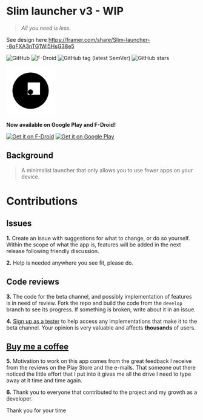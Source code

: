 # Slim launcher v3 - WIP
> _All you need is less._

See design here https://framer.com/share/Slim-launcher--8qFXA3nTG1Wl5HsG38e5

![GitHub](https://img.shields.io/github/license/sduduzog/slim-launcher.svg?style=plastic)
![F-Droid](https://img.shields.io/f-droid/v/com.sduduzog.slimlauncher.svg?style=plastic)
![GitHub tag (latest SemVer)](https://img.shields.io/github/tag/sduduzog/slim-launcher.svg?style=plastic)
![GitHub stars](https://img.shields.io/github/stars/sduduzog/slim-launcher.svg?style=social)

![Slim Launcher Logo](docs/assets/slim-logo.jpg)

**Now available on Google Play and F-Droid!**

[<img src="https://f-droid.org/badge/get-it-on.png"
     alt="Get it on F-Droid"
     height="80">](https://f-droid.org/packages/com.sduduzog.slimlauncher/)
[<img src="https://play.google.com/intl/en_us/badges/images/generic/en-play-badge.png"
     alt="Get it on Google Play"
     height="80">](https://play.google.com/store/apps/details?id=com.sduduzog.slimlauncher)

## Background
>A minimalist launcher that only allows you to use fewer apps on your device.

# Contributions

## Issues
**1.** Create an issue with suggestions for what to change, or do so yourself.
Within the scope of what the app is, features will be added in the next release following friendly discussion.

**2.** Help is needed anywhere you see fit, please do.

## Code reviews
**3.** The code for the beta channel, and possibly implementation of features is in need of review.
Fork the repo and build the code from the `develop` branch to see its progress. If something is broken, write about it in an issue.

**4.** [Sign up as a tester](https://play.google.com/apps/testing/com.sduduzog.slimlauncher) to help access any implementations that make it to the beta channel. Your opinion is very valuable and affects **thousands** of users.

## [Buy me a coffee](https://buymeacoff.ee/sduduzog)
**5.** Motivation to work on this app comes from the great feedback I receive from the reviews on the Play Store and the e-mails.
That someone out there noticed the little effort that I put into it gives me all the drive I need to type away at it time and time again.

**6.** Thank you to everyone that contributed to the project and my growth as a developer.

Thank you for your time
